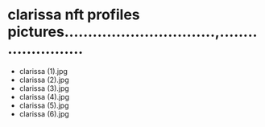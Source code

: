 # clarissa nft profiles pictures................................,........................
- clarissa (1).jpg
- clarissa (2).jpg
- clarissa (3).jpg
- clarissa (4).jpg
- clarissa (5).jpg
- clarissa (6).jpg
